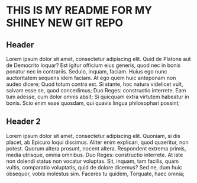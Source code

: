 # THIS IS MY README FOR MY SHINEY NEW GIT REPO


## Header 

Lorem ipsum dolor sit amet, consectetur adipiscing elit. Quid de Platone aut de Democrito loquar? Est igitur officium eius generis, quod nec in bonis ponatur nec in contrariis. Sedulo, inquam, faciam. Huius ego nunc auctoritatem sequens idem faciam. At ego quem huic anteponam non audeo dicere; Quod totum contra est. Si stante, hoc natura videlicet vult, salvam esse se, quod concedimus; Duo Reges: constructio interrete. Eam tum adesse, cum dolor omnis absit; Si quicquam extra virtutem habeatur in bonis. Scio enim esse quosdam, qui quavis lingua philosophari possint;

## Header 2

Lorem ipsum dolor sit amet, consectetur adipiscing elit. Quoniam, si dis placet, ab Epicuro loqui discimus. Aliter enim explicari, quod quaeritur, non potest. Quorum altera prosunt, nocent altera. Respondent extrema primis, media utrisque, omnia omnibus. Duo Reges: constructio interrete. At iste non dolendi status non vocatur voluptas. Sit, inquam, tam facilis, quam vultis, comparatio voluptatis, quid de dolore dicemus? Sed ne, dum huic obsequor, vobis molestus sim. Faceres tu quidem, Torquate, haec omnia;

